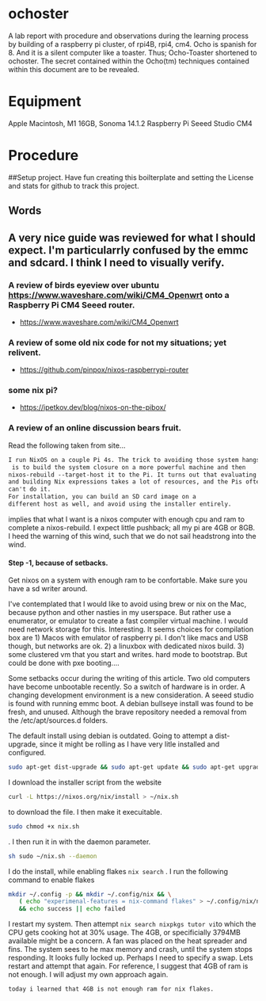 # ochoster
A lab report with procedure and observations during the learning process by building of a raspberry pi cluster, of rpi4B, rpi4, cm4.
Ocho is spanish for 8. And it is a silent computer like a toaster. Thus; Ocho-Toaster shortened to ochoster. The secret contained within the Ocho(tm) techniques contained within this document are to be revealed. 

# Equipment
Apple Macintosh, M1 16GB, Sonoma 14.1.2
Raspberry Pi Seeed Studio CM4 

# Procedure

##Setup project.
Have fun creating this boilterplate and setting  the License and stats for github to track this project.

## Words 
A very nice guide was reviewed for what I should expect. I'm particularrly confused by the emmc and sdcard. I think I need to visually verify.
-

### A review of birds eyeview over ubuntu https://www.waveshare.com/wiki/CM4_Openwrt onto a Raspberry Pi CM4 Seeed router.
- https://www.waveshare.com/wiki/CM4_Openwrt
### A review of some old nix code for not my situations; yet relivent. 
- https://github.com/pinpox/nixos-raspberrypi-router

### some nix pi?
- https://ipetkov.dev/blog/nixos-on-the-pibox/
### A review of an online discussion bears fruit.
Read the following taken from site...

```txt
I run NixOS on a couple Pi 4s. The trick to avoiding those system hangs
 is to build the system closure on a more powerful machine and then
nixos-rebuild --target-host it to the Pi. It turns out that evaluating
and building Nix expressions takes a lot of resources, and the Pis often
can't do it.
For installation, you can build an SD card image on a
different host as well, and avoid using the installer entirely.
```

implies that what I want is a nixos computer with enough cpu and ram to complete a nixos-rebuild. I expect little pushback; all my pi are 4GB or 8GB. I heed the warning of this wind, such that we do not sail headstrong into the wind.

#### Step -1, because of setbacks.
Get nixos on a system with enough ram to be confortable. Make sure you have a sd writer around.

I've contemplated that I would like to avoid using brew or nix on the Mac, because python and other nasties in my userspace. But rather use a enumerator, or emulator to create a fast compiler virtual machine. I would need network storage for this. Interesting. It seems choices for compilation box are 1) Macos with emulator of raspberry pi. I don't like macs and USB though, but networks are ok.  2) a linuxbox with dedicated nixos build. 3) some clustered vm that you start and writes. hard mode to bootstrap. But could be done with pxe booting.... 

Some setbacks occur during the writing of this article. Two old computers have become unbootable recently. So a switch of hardware is in order. A changing development environment is a new consideration. 
A seeed studio is found with running emmc boot.  A debian bullseye install was found to be fresh, and unused. Although the brave repository needed a removal from the /etc/apt/sources.d folders. 


The default install using debian is outdated. Going to attempt a dist-upgrade, since it might be rolling as I have very litle installed and configured. 
```sh 
sudo apt-get dist-upgrade && sudo apt-get update && sudo apt-get upgrade
``` 

I download the installer script from the website 

```sh 
curl -L https://nixos.org/nix/install > ~/nix.sh
```
 to download the file. I then make it execuitable. 
 ```sh
 sudo chmod +x nix.sh
```
. I then run it in with the daemon parameter. 
```sh
sh sudo ~/nix.sh --daemon
```

I do the install, while enabling flakes ```nix search``` .  I run the following command to enable flakes 
```sh 
mkdir ~/.config -p && mkdir ~/.config/nix && \
   ( echo "experimenal-features = nix-command flakes" > ~/.config/nix/nix.conf ) \
   && echo success || echo failed

```

I restart my system. Then attempt ```nix search nixpkgs tutor vi```to which the CPU gets cooking hot at 30% usage. The 4GB, or specificially 3794MB available might be a concern. A fan was placed on the heat spreader and fins. The system sees to he max memory and crash, until the system stops responding. It looks fully locked up. Perhaps I need to specify a swap. Lets restart and attempt that again. For reference, I suggest that 4GB of ram is not enough. I will adjust my own approach again.

```hint
today i learned that 4GB is not enough ram for nix flakes.
```



